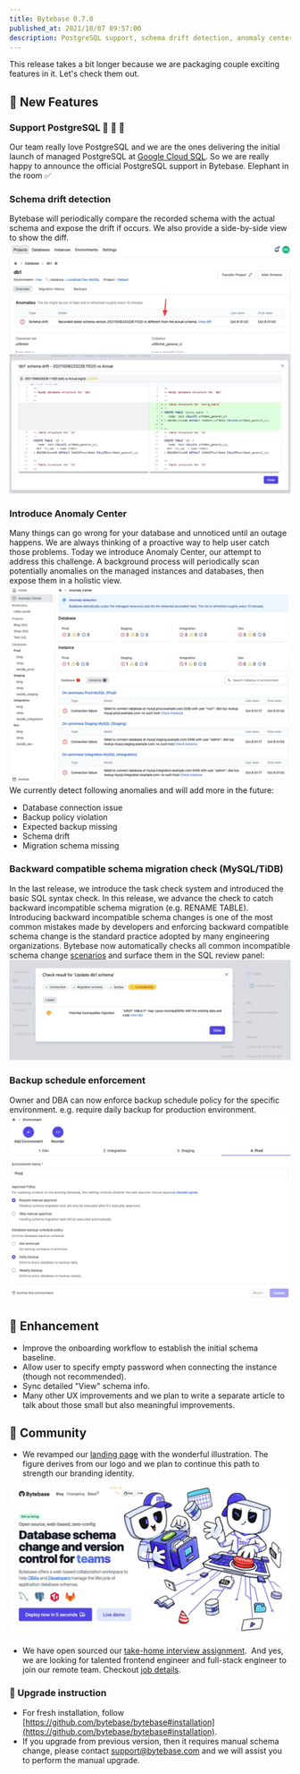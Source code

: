 ```yaml
---
title: Bytebase 0.7.0
published_at: 2021/10/07 09:57:00
description: PostgreSQL support, schema drift detection, anomaly center, backward incompatible schema migration check, backup schedule enforcement and more
---
```


This release takes a bit longer because we are packaging couple exciting features in it. Let's check them out.

## 🚀 New Features

### Support PostgreSQL 🐘 🐘 🐘

Our team really love PostgreSQL and we are the ones delivering the initial launch of managed PostgreSQL at [Google Cloud SQL](https://cloud.google.com/sql). So we are really happy to announce the official PostgreSQL support in Bytebase. Elephant in the room ✅

### Schema drift detection

Bytebase will periodically compare the recorded schema with the actual schema and expose the drift if occurs. We also provide a side-by-side view to show the diff.
![_](/static/changelog/0.7.0/schema-drift.webp)![_](/static/changelog/0.7.0/schema-drift-detail.webp)

### Introduce Anomaly Center

Many things can go wrong for your database and unnoticed until an outage happens. We are always thinking of a proactive way to help user catch those problems. Today we introduce Anomaly Center, our attempt to address this challenge. A background process will periodically scan potentially anomalies on the managed instances and databases, then expose them in a holistic view.
![_](/static/changelog/0.7.0/anomaly-center.webp)
We currently detect following anomalies and will add more in the future:

- Database connection issue
- Backup policy violation
- Expected backup missing
- Schema drift
- Migration schema missing

### Backward compatible schema migration check (MySQL/TiDB)

In the last release, we introduce the task check system and introduced the basic SQL syntax check. In this release, we advance the check to catch backward incompatible schema migration (e.g. RENAME TABLE). Introducing backward incompatible schema changes is one of the most common mistakes made by developers and enforcing backward compatible schema change is the standard practice adopted by many engineering organizations. Bytebase now automatically checks all common incompatible schema change [scenarios](https://bytebase.com/doc/error#backward-incompatible-migration) and surface them in the SQL review panel:
![_](/static/changelog/0.7.0/backward-compatible-check.webp)

### Backup schedule enforcement

Owner and DBA can now enforce backup schedule policy for the specific environment. e.g. require daily backup for production environment.
![_](/static/changelog/0.7.0/environment.webp)

## 🎄 Enhancement

- Improve the onboarding workflow to establish the initial schema baseline.
- Allow user to specify empty password when connecting the instance (though not recommended).
- Sync detailed "View" schema info.
- Many other UX improvements and we plan to write a separate article to talk about those small but also meaningful improvements.

## 🎠 Community

- We revamped our [landing page](https://bytebase.com/) with the wonderful illustration. The figure derives from our logo and we plan to continue this path to strength our branding identity.

![_](/static/changelog/0.7.0/frontpage.webp)

- We have open sourced our [take-home interview assignment](https://github.com/bytebase/interview).  And yes, we are looking for talented frontend engineer and full-stack engineer to join our remote team. Checkout [job details](https://bytebase.com/jobs).

### 📕 Upgrade instruction

- For fresh installation, follow [https://github.com/bytebase/bytebase#installation](https://github.com/bytebase/bytebase#installation).
- If you upgrade from previous version, then it requires manual schema change, please contact [support@bytebase.com](mailto:support@bytebase.com) and we will assist you to perform the manual upgrade.
